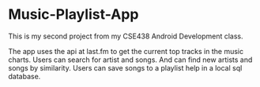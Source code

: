 # Music-Playlist-App

This is my second project from my CSE438 Android Development class.

The app uses the api at last.fm to get the current top tracks in the music charts.
Users can search for artist and songs. And can find new artists and songs by similarity.
Users can save songs to a playlist help in a local sql database.
